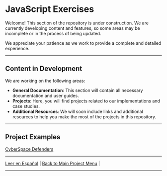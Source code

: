 # JavaScript Exercises

Welcome! This section of the repository is under construction. We are currently developing content and features, so some areas may be incomplete or in the process of being updated.

We appreciate your patience as we work to provide a complete and detailed experience.

---

## Content in Development

We are working on the following areas:

- **General Documentation**: This section will contain all necessary documentation and user guides.
- **Projects**: Here, you will find projects related to our implementations and case studies.
- **Additional Resources**: We will soon include links and additional resources to help you make the most of the projects in this repository.

---

## Project Examples

[CyberSpace Defenders](./Proyectos/CyberSpace%20Defenders/)

---

[Leer en Español](README-es.md) | [Back to Main Project Menu](../) |

---
